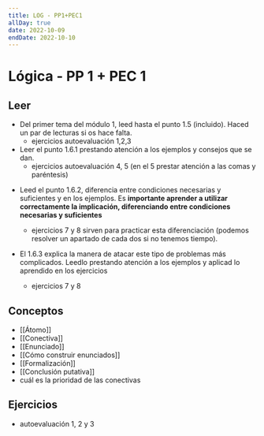```yaml
---
title: LOG - PP1+PEC1
allDay: true
date: 2022-10-09
endDate: 2022-10-10
---
```

# Lógica - PP 1 + PEC 1
## Leer
- Del primer tema del módulo 1, leed hasta el punto 1.5 (incluido). Haced un par de lecturas si os hace falta.
	- ejercicios autoevaluación 1,2,3
- Leer el punto 1.6.1 prestando atención a los ejemplos y consejos que se dan. 
	- ejercicios autoevaluación 4, 5 (en el 5 prestar atención a las comas y paréntesis)

+ Leed el punto 1.6.2, diferencia entre condiciones necesarias y suficientes y en los ejemplos. Es **importante aprender a utilizar correctamente la implicación, diferenciando entre condiciones necesarias y suficientes**
	+ ejercicios 7 y 8 sirven para practicar esta diferenciación (podemos resolver un apartado de cada dos si no tenemos tiempo).

+ El 1.6.3 explica la manera de atacar este tipo de problemas más complicados. Leedlo prestando atención a los ejemplos y aplicad lo aprendido en los ejercicios
	+ ejercicios 7 y 8


## Conceptos
+ [[Átomo]]
+ [[Conectiva]]
+ [[Enunciado]]
+ [[Cómo construir enunciados]]
+ [[Formalización]]
+ [[Conclusión putativa]]
+ cuál es la prioridad de las conectivas

## Ejercicios
+ autoevaluación 1, 2 y 3
